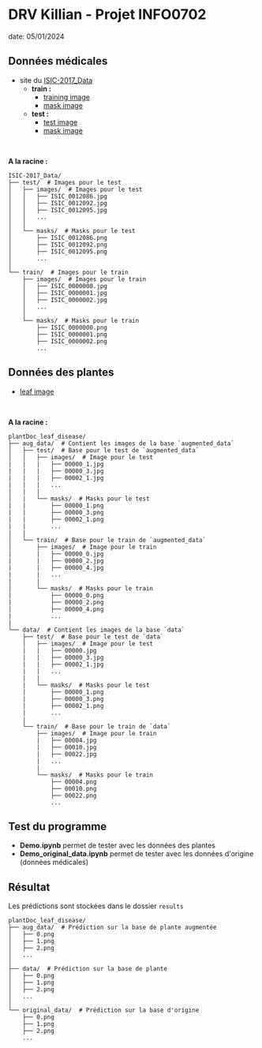 # DRV Killian - Projet INFO0702
date: 05/01/2024

## Données médicales
- site du [ISIC-2017_Data](https://challenge.isic-archive.com/data/#2017)
    - **train :**
        - [training image](https://isic-challenge-data.s3.amazonaws.com/2017/ISIC-2017_Training_Data.zip)
        - [mask image](https://isic-challenge-data.s3.amazonaws.com/2017/ISIC-2017_Training_Part1_GroundTruth.zip)
    - **test :**
        - [test image](https://isic-challenge-data.s3.amazonaws.com/2017/ISIC-2017_Test_v2_Data.zip)
        - [mask image](https://isic-challenge-data.s3.amazonaws.com/2017/ISIC-2017_Test_v2_Part1_GroundTruth.zip)

<br>

**A la racine :**
```
ISIC-2017_Data/
├── test/  # Images pour le test
│   ├── images/  # Images pour le test
│   │   ├── ISIC_0012086.jpg
│   │   ├── ISIC_0012092.jpg
│   │   ├── ISIC_0012095.jpg
│   │   ...
│   │
│   └── masks/  # Masks pour le test 
│       ├── ISIC_0012086.png
│       ├── ISIC_0012092.png
│       ├── ISIC_0012095.png
│       ...
│
└── train/  # Images pour le train
    ├── images/  # Images pour le train
    │   ├── ISIC_0000000.jpg
    │   ├── ISIC_0000001.jpg
    │   ├── ISIC_0000002.jpg
    │   ...
    │
    └── masks/  # Masks pour le train 
        ├── ISIC_0000000.png
        ├── ISIC_0000001.png
        ├── ISIC_0000002.png
        ...
```

## Données des plantes
- [leaf image](https://drive.google.com/drive/folders/1_0cnT6K9tim96dHPeWNjjPAZbgzqIFuD)

<br>

**A la racine :**
```
plantDoc_leaf_disease/
├── aug_data/  # Contient les images de la base `augmented_data`
│   ├── test/  # Base pour le test de `augmented_data`
│   │   ├── images/  # Image pour le test
|   |   |   ├── 00000_1.jpg
|   |   |   ├── 00000_3.jpg
|   |   |   ├── 00002_1.jpg
|   |   |   ...
|   |   |
│   |   └── masks/  # Masks pour le test 
|   |       ├── 00000_1.png
|   |       ├── 00000_3.png
|   |       ├── 00002_1.png
|   |       ...
|   |
│   └── train/  # Base pour le train de `augmented_data`
│       ├── images/  # Image pour le train
|       |   ├── 00000_0.jpg
|       |   ├── 00000_2.jpg
|       |   ├── 00000_4.jpg
|       |   ...
|       |
│       └── masks/  # Masks pour le train 
|           ├── 00000_0.png
|           ├── 00000_2.png
|           ├── 00000_4.png
|           ...
|
└── data/  # Contient les images de la base `data`
    ├── test/  # Base pour le test de `data`
    │   ├── images/  # Image pour le test
    |   |   ├── 00000.jpg
    |   |   ├── 00000_3.jpg
    |   |   ├── 00002_1.jpg
    |   |   ...
    |   |
    |   └── masks/  # Masks pour le test 
    |       ├── 00000_1.png
    |       ├── 00000_3.png
    |       ├── 00002_1.png
    |       ...
    |
    └── train/  # Base pour le train de `data`
        ├── images/  # Image pour le train
        |   ├── 00004.jpg
        |   ├── 00010.jpg
        |   ├── 00022.jpg
        |   ...
        |
        └── masks/  # Masks pour le train 
            ├── 00004.png
            ├── 00010.png
            ├── 00022.png
            ...
```
## Test du programme
- **Demo.ipynb** permet de tester avec les données des plantes
- **Demo_original_data.ipynb** permet de tester avec les données d'origine (données médicales)

## Résultat
Les prédictions sont stockées dans le dossier `results`
```
plantDoc_leaf_disease/
├── aug_data/  # Prédiction sur la base de plante augmentée
│   ├── 0.png
│   ├── 1.png
│   ├── 2.png
│   ...
│
├── data/  # Prédiction sur la base de plante
│   ├── 0.png
│   ├── 1.png
│   ├── 2.png
│   ...
│
└── original_data/  # Prédiction sur la base d'origine
    ├── 0.png
    ├── 1.png
    ├── 2.png
    ...
```